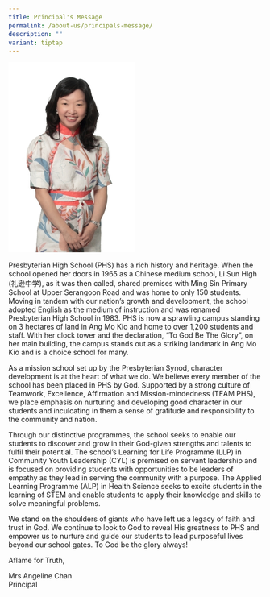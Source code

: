 ```yaml
---
title: Principal's Message
permalink: /about-us/principals-message/
description: ""
variant: tiptap
---
```

<div class="isomer-image-wrapper">
<img style="width: 50%;" height="auto" width="100%" src="/images/Mrs%20Angeline%20Chan.jpg">
</div>
<p>Presbyterian High School (PHS) has a rich history and heritage. When the
school opened her doors in 1965 as a Chinese medium school, Li Sun High
(礼逊中学), as it was then called, shared premises with Ming Sin Primary School
at Upper Serangoon Road and was home to only 150 students. Moving in tandem
with our nation’s growth and development, the school adopted English as
the medium of instruction and was renamed Presbyterian High School in 1983.
PHS is now a sprawling campus standing on 3 hectares of land in Ang Mo
Kio and home to over 1,200 students and staff. With her clock tower and
the declaration, “To God Be The Glory”, on her main building, the campus
stands out as a striking landmark in Ang Mo Kio and is a choice school
for many.</p>
<p>As a mission school set up by the Presbyterian Synod, character development
is at the heart of what we do. We believe every member of the school has
been placed in PHS by God. Supported by a strong culture of Teamwork, Excellence,
Affirmation and Mission-mindedness (TEAM PHS), we place emphasis on nurturing
and developing good character in our students and inculcating in them a
sense of gratitude and responsibility to the community and nation.</p>
<p>Through our distinctive programmes, the school seeks to enable our students
to discover and grow in their God-given strengths and talents to fulfil
their potential. The school’s Learning for Life Programme (LLP) in Community
Youth Leadership (CYL) is premised on servant leadership and is focused
on providing students with opportunities to be leaders of empathy as they
lead in serving the community with a purpose. The Applied Learning Programme
(ALP) in Health Science seeks to excite students in the learning of STEM
and enable students to apply their knowledge and skills to solve meaningful
problems.</p>
<p>We stand on the shoulders of giants who have left us a legacy of faith
and trust in God. We continue to look to God to reveal His greatness to
PHS and empower us to nurture and guide our students to lead purposeful
lives beyond our school gates. To God be the glory always!</p>
<p>Aflame for Truth,
<br>
</p>
<p>Mrs Angeline Chan
<br>Principal</p>